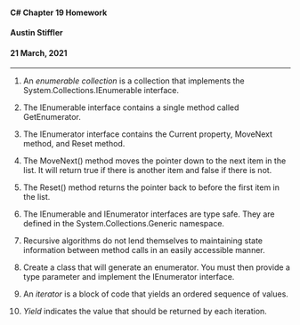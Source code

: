 #### C# Chapter 19 Homework
#### Austin Stiffler
#### 21 March, 2021
---

1. An *enumerable collection* is a collection that implements the System.Collections.IEnumerable interface.

1. The IEnumerable interface contains a single method called GetEnumerator.

1. The IEnumerator interface contains the Current property, MoveNext method, and Reset method.

1. The MoveNext() method moves the pointer down to the next item in the list. It will return true if there is another item and false if there is not.

1. The Reset() method returns the pointer back to before the first item in the list.

1. The IEnumerable and IEnumerator interfaces are type safe. They are defined in the System.Collections.Generic namespace.

1. Recursive algorithms do not lend themselves to maintaining state information between method calls in an easily accessible manner.

1. Create a class that will generate an enumerator. You must then provide a type parameter and implement the IEnumerator interface.

1. An *iterator* is a block of code that yields an ordered sequence of values.

1. *Yield* indicates the value that should be returned by each iteration.